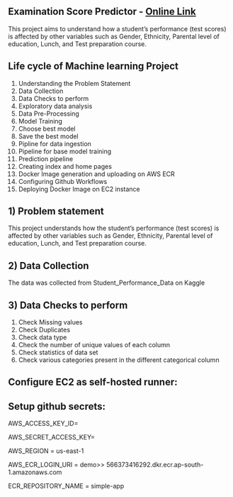## Examination Score Predictor - [Online Link](http://13.201.103.40:8080/predictdata)
This project aims to understand how a student’s performance (test scores) is affected by other variables such as Gender, Ethnicity, Parental level of education, Lunch, and Test preparation course.

## Life cycle of Machine learning Project
1. Understanding the Problem Statement
2. Data Collection
3. Data Checks to perform
4. Exploratory data analysis
5. Data Pre-Processing
6. Model Training
7. Choose best model
8. Save the best model
9. Pipline for data ingestion
10. Pipeline for base model training
11. Prediction pipeline
12. Creating index and home pages
13. Docker Image generation and uploading on AWS ECR
14. Configuring Github Workflows
15. Deploying Docker Image on EC2 instance

## 1) Problem statement
This project understands how the student’s performance (test scores) is affected by other variables such as Gender, Ethnicity, Parental level of education, Lunch, and Test preparation course.
## 2) Data Collection
The data was collected from Student_Performance_Data on Kaggle
## 3) Data Checks to perform
1. Check Missing values
2. Check Duplicates
3. Check data type
4. Check the number of unique values of each column
5. Check statistics of data set
6. Check various categories present in the different categorical column
## Configure EC2 as self-hosted runner:

## Setup github secrets:

AWS_ACCESS_KEY_ID=

AWS_SECRET_ACCESS_KEY=

AWS_REGION = us-east-1

AWS_ECR_LOGIN_URI = demo>>  566373416292.dkr.ecr.ap-south-1.amazonaws.com

ECR_REPOSITORY_NAME = simple-app
